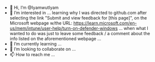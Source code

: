 - 👋 Hi, I’m @IyamwutIyam
- 👀 I’m interested in ... learning why I was directed to github.com after selecting the link "Submit and view feedback for [this page]", on the Microsoft webpage w/the URL:  https://learn.microsoft.com/en-us/mem/intune/user-help/turn-on-defender-windows ... when what I wanted to do was just to leave some feedback / a comment about the info listed on the aforementioned webpage ...
- 🌱 I’m currently learning ...
- 💞️ I’m looking to collaborate on ...
- 📫 How to reach me ...

<!---
IyamwutIyam/IyamwutIyam is a ✨ special ✨ repository because its `README.md` (this file) appears on your GitHub profile.
You can click the Preview link to take a look at your changes.
--->
